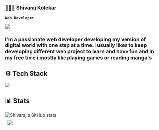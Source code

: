 ### 👨🏻‍💻 Shivaraj Kolekar

**`Web Developer`**

<img src="https://komarev.com/ghpvc/?username=Shivaraj-Kolekar&color=red"/>

### I'm a passionate web developer developing my version of digital world with one step at a time. I usually likes to keep developing different web project to learn and have fun and in my free time i mostly like playing games or reading manga's 



<!--
<h3>🧰 Languages :</h3>
<img align="left" alt="HTML5" width="30px" src="https://cdn.jsdelivr.net/gh/devicons/devicon/icons/html5/html5-original.svg" style="padding-right:10px;" />
<img align="left" alt="CSS3" width="30px" src="https://cdn.jsdelivr.net/gh/devicons/devicon/icons/css3/css3-original.svg" style="padding-right:10px;" />
<img align="left" alt="JAVASCRIPT" width="30px" src="https://cdn.jsdelivr.net/gh/devicons/devicon/icons/javascript/javascript-original.svg" style="padding-right:10px;" />
<img align="left" alt="" width="30px" src="https://cdn.jsdelivr.net/gh/devicons/devicon/icons/python/python-original.svg" style="padding-right:10px;" />
<img align="left" alt="" width="30px" src="https://cdn.jsdelivr.net/gh/devicons/devicon@latest/icons/cplusplus/cplusplus-original.svg" />
<img align="left" alt="" width="30px" src="cc" style="padding-right:10px;" />
<br>
<br>
<h3>🧰 Tools :</h3>
<img align="left" alt="" width="30px" src="https://cdn.jsdelivr.net/gh/devicons/devicon/icons/mysql/mysql-original-wordmark.svg" style="padding-right:10px;" />
<img align="left" alt="" width="30px" src="https://cdn.jsdelivr.net/gh/devicons/devicon@v2.15.1/devicon.min.css" style="padding-right:10px;" />
<img align="left" alt="" width="30px" src="https://cdn.jsdelivr.net/gh/devicons/devicon/icons/arduino/arduino-original-wordmark.svg" style="padding-right:10px;" />
<img align="left" alt="" width="30px" src="https://cdn.jsdelivr.net/gh/devicons/devicon/icons/tailwindcss/tailwindcss-plain.svg" style="padding-right:10px;" />
<img align="left" alt="" width="30px" src="https://cdn.jsdelivr.net/gh/devicons/devicon/icons/blender/blender-original.svg" style="padding-right:10px;" />
<img align="left" alt="" width="30px" src="https://cdn.jsdelivr.net/gh/devicons/devicon@v2.15.1/devicon.min.css" style="padding-right:10px;" />
<img align="left" alt="" width="30px"  src="https://cdn.jsdelivr.net/gh/devicons/devicon@latest/icons/nodejs/nodejs-original-wordmark.svg" />
<img   align="left" alt="" width="30px" src="https://cdn.jsdelivr.net/gh/devicons/devicon@latest/icons/express/express-original.svg" />
<img  align="left" alt="" width="30px" src="https://cdn.jsdelivr.net/gh/devicons/devicon@latest/icons/mongodb/mongodb-original.svg"  />
<img   align="left" alt="" width="30px" src="https://cdn.jsdelivr.net/gh/devicons/devicon@latest/icons/netlify/netlify-original.svg" />
<img  align="left" alt="" width="30px" src="https://cdn.jsdelivr.net/gh/devicons/devicon@latest/icons/vercel/vercel-original.svg" />
<img    align="left" alt="" width="30px" src="https://cdn.jsdelivr.net/gh/devicons/devicon@latest/icons/npm/npm-original-wordmark.svg" />
<img  align="left" alt="" width="30px"  src="https://cdn.jsdelivr.net/gh/devicons/devicon@latest/icons/postman/postman-original.svg" />
<img  align="left" alt="" width="30px" src="https://cdn.jsdelivr.net/gh/devicons/devicon@latest/icons/supabase/supabase-original.svg" />
<img align="left" alt="" width="30px" src="https://cdn.jsdelivr.net/gh/devicons/devicon@latest/icons/bootstrap/bootstrap-original.svg" style="padding-right:10px;" />
<img align="left" alt="" width="30px" src="https://cdn.jsdelivr.net/gh/devicons/devicon@latest/icons/flask/flask-original.svg" style="padding-right:10px;" />
<img align="left" alt="" width="30px" src="https://cdn.jsdelivr.net/gh/devicons/devicon@latest/icons/googlecloud/googlecloud-original.svg" style="padding-right:10px;" />
<img align="left" alt="" width="30px" src="https://cdn.jsdelivr.net/gh/devicons/devicon@latest/icons/pandas/pandas-original-wordmark.svg" style="padding-right:10px;" />
<img align="left" alt="" width="30px" src="https://cdn.jsdelivr.net/gh/devicons/devicon@latest/icons/vscode/vscode-original.svg" style="padding-right:10px;" />
<img    align="left" alt="" width="30px" src="https://cdn.jsdelivr.net/gh/devicons/devicon@latest/icons/figma/figma-original.svg" />
<img align="left" alt="" width="30px" src="https://cdn.jsdelivr.net/gh/devicons/devicon@latest/icons/github/github-original.svg" />
          -->
  

## ⚙️ Tech Stack


<p align="">

<a href="https://skillicons.dev">
  <img src="https://skillicons.dev/icons?i=mongodb,nodejs,react,cpp,mysql,supabase,postgresql,sqlite,py,nextjs,express,fastapi,tailwind,html,css,js,ts,postman,electron,vite,vercel,netlify,aws,nginx,githubactions,github,npm,pnpm,git,flask,docker,replit,vscode,androidstudio,codepen,matlab,blender,linux,ubuntu,figma,md" />
</a>

</p>

## 📊 Stats

<div style="display: grid; grid-template-columns: 1fr 1fr; gap: 12px;">
  <img src="https://github-readme-stats.vercel.app/api?username=Shivaraj-Kolekar&show_icons=true&theme=tokyonight&show=reviews,discussions_started,discussions_answered,prs_merged,prs_merged_percentage" alt="Shivaraj's GitHub stats">

          
</div>

<a href="https://github.com/Shivaraj-Kolekar">
  <img align="center" style="margin:0.5rem" src="https://github-readme-stats.vercel.app/api/top-langs/?username=Shivaraj-Kolekar&size_weight=0.5&count_weight=0.5&hide=css,html&layout=pie&theme=tokyonight" />
</a>
<br>
<br>
<!-- <img src='https://github-contributor-stats.vercel.app/api?username=Shivaraj-Kolekar&limit=5&theme=tokyonight&combine_all_yearly_contributions=true'/>

 -->




<!--
**Shivaraj-Kolekar/Shivaraj-Kolekar** is a ✨ _special_ ✨ repository because its `README.md` (this file) appears on your GitHub profile.

Here are some ideas to get you started:

- 🔭 I’m currently working on ...
- 🌱 I’m currently learning ...
- 👯 I’m looking to collaborate on ...
- 🤔 I’m looking for help with ...
- 💬 Ask me about ...
- 📫 How to reach me: ...
- 😄 Pronouns: ...
- ⚡ Fun fact: ...
-->
